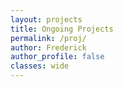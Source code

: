 ```yaml
---
layout: projects
title: Ongoing Projects
permalink: /proj/
author: Frederick
author_profile: false
classes: wide
---
```


